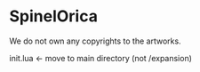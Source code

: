 # SpinelOrica
We do not own any copyrights to the artworks.

init.lua <- move to main directory (not /expansion)
